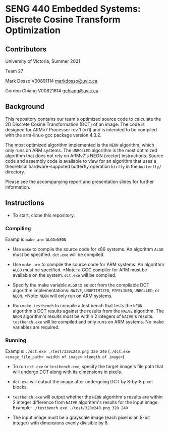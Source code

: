 # SENG 440 Embedded Systems: Discrete Cosine Transform Optimization

## Contributors

University of Victoria, Summer 2021

Team 27

Mark Dosso V00891114
markdosso@uvic.ca

Gordon Chiang V00821614
gchiang@uvic.ca

## Background

This repository contains our team's optimized source code to calculate the 2D Discrete Cosine Transformation (DCT) of an image. The code is designed for ARMv7 Processor rev 1 (v7l) and is intended to be compiled with the arm-linux-gcc package version 4.3.2.

The most optimized algorithm implemented is the `NEON` algorithm, which only runs on ARM systems. The `UNROLLED` algorithm is the most optimized algorithm that does not rely on ARMv7's NEON (vector) instructions. Source code and assembly code is available to view for an algorithm that uses a theoretical hardware-suppoted butterfly operation `btrfly` in the `butterfly/` directory. 

Please see the accompanying report and presentation slides for further information.

## Instructions

- To start, clone this repository.

### Compiling

Example: `make arm ALGO=NEON`

- Use `make` to compile the source code for x86 systems. An algorithm `ALGO` must be specified. `dct.exe` will be compiled.
- Use `make arm` to compile the source code for ARM systems. An algorithm `ALGO` must be specified. *Note: a GCC compiler for ARM must be available on the system. `dct.exe` will be compiled.
- Specify the make variable `ALGO` to select from the compilable DCT algorithm implementations: `NAIVE`, `UNOPTIMIZED`, `PIPELINED`, `UNROLLED`, or `NEON`. *Note: `NEON` will only run on ARM systems.

- Run `make testbench` to compile a test bench that tests the `NEON` algorithm's DCT results against the results from the `NAIVE` algorithm. The `NEON` algorithm's results must be within 2 integers of `NAIVE`'s results. `testbench.exe` will be compiled and only runs on ARM systems. No make variables are required.

### Running

Example: `./dct.exe ./test/320x240.png 320 240`
(`./dct.exe <image_file_path> <width of image> <length of image>`)

- To run `dct.exe` or `testbench.exe`, specify the target image's file path that will undergo DCT along with its dimensions in pixels.
- `dct.exe` will output the image after undergoing DCT by 8-by-8 pixel blocks.

- `testbench.exe` will output whether the `NEON` algorithm's results are within 2 integer difference from `NAIVE` algorithm's results for the input image. Example: `./testbench.exe ./test/320x240.png 320 240`

- The input image must be a grayscale image (each pixel is an 8-bit integer) with dimensions evenly divisible by 8.
